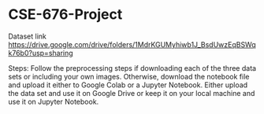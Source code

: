 # CSE-676-Project
Dataset link
https://drive.google.com/drive/folders/1MdrKGUMyhiwb1J_BsdUwzEqBSWqk76b0?usp=sharing

Steps:
Follow the preprocessing steps if downloading each of the three data sets or including your own images. Otherwise, download the notebook file and upload it either to Google Colab or a Jupyter Notebook. Either upload the data set and use it on Google Drive or keep it on your local machine and use it on Jupyter Notebook.

